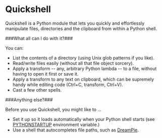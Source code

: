 Quickshell
==========

Quickshell is a Python module that lets you quickly and effortlessly manipulate files, directories and the clipboard from within a Python shell.

###What all can I do with it?###

You can:
* List the contents of a directory (using Unix glob patterns if you like).
* Read/write files easily (without all that file object sorcery).
* Apply a transform -- any, arbitrary Python lambda -- to a file, without having to open it first or save it.
* Apply a transform to any text on clipboard, which can be supremely handy while editing code (Ctrl+C, transform, Ctrl+V). 
* Cast a few other spells.

###Anything else?###

Before you use Quickshell, you might like to ...
* Set it up so it loads automatically when your Python shell starts (see [PYTHONSTARTUP](http://docs.python.org/using/cmdline.html#environment-variables) environment variable.)
* Use a shell that autocompletes file paths, such as [DreamPie](http://dreampie.sourceforge.net/).

